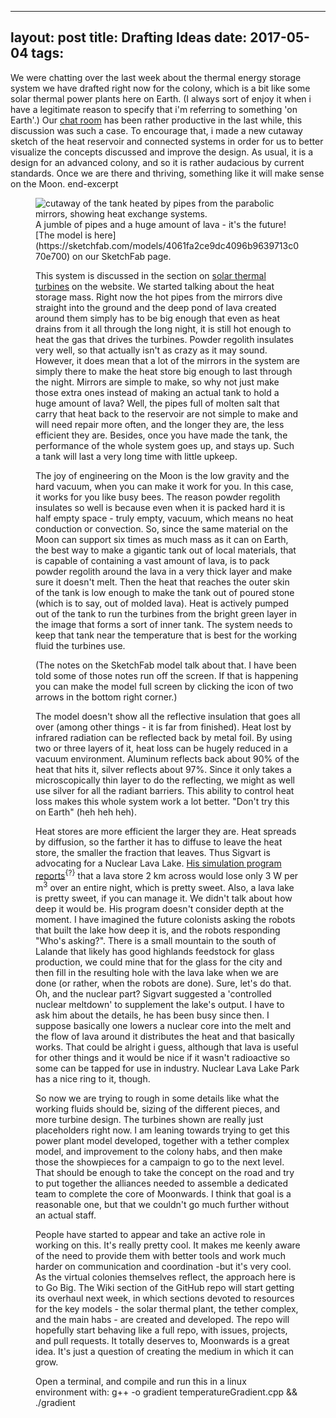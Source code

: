  ---
layout: post
title: Drafting Ideas
date: 2017-05-04
tags:
---

We were chatting over the last week about the thermal energy storage system we have drafted right now for the colony, which is a bit like some solar thermal power plants here on Earth. (I always sort of enjoy it when i have a legitimate reason to specify that i'm referring to something 'on Earth'.) Our [chat room](https://chat.stackexchange.com/rooms/37071/moonwards) has been rather productive in the last while, this discussion was such a case. To encourage that, i made a new cutaway sketch of the heat reservoir and connected systems in order for us to better visualize the concepts discussed and improve the design. As usual, it is a design for an advanced colony, and so it is rather audacious by current standards. Once we are there and thriving, something like it will make sense on the Moon. end-excerpt

<figure>
<img src="https://www.moonwards.com/img/demotank.jpg" alt="cutaway of the tank heated by pipes from the parabolic mirrors, showing heat exchange systems.">
<figcaption>A jumble of pipes and a huge amount of lava - it's the future!  [The model is here](https://sketchfab.com/models/4061fa2ce9dc4096b9639713c070e700) on our SketchFab page.</figcaption>

This system is discussed in the section on [solar thermal turbines](https://www.moonwards.com/machines2.html#power) on the website. We started talking about the heat storage mass. Right now the hot pipes from the mirrors dive straight into the ground and the deep pond of lava created around them simply has to be big enough that even as heat drains from it all through the long night, it is still hot enough to heat the gas that drives the turbines. Powder regolith insulates very well, so that actually isn't as crazy as it may sound. However, it does mean that a lot of the mirrors in the system are simply there to make the heat store big enough to last through the night. Mirrors are simple to make, so why not just make those extra ones instead of making an actual tank to hold a huge amount of lava? Well, the pipes full of molten salt that carry that heat back to the reservoir are not simple to make and will need repair more often, and the longer they are, the less efficient they are. Besides, once you have made the tank, the performance of the whole system goes up, and stays up. Such a tank will last a very long time with little upkeep.

The joy of engineering on the Moon is the low gravity and the hard vacuum, when you can make it work for you. In this case, it works for you like busy bees. The reason powder regolith insulates so well is because even when it is packed hard it is half empty space - truly empty, vacuum, which means no heat conduction or convection. So, since the same material on the Moon can support six times as much mass as it can on Earth, the best way to make a gigantic tank out of local materials, that is capable of containing a vast amount of lava, is to pack powder regolith around the lava in a very thick layer and make sure it doesn't melt. Then the heat that reaches the outer skin of the tank is low enough to make the tank out of poured stone (which is to say, out of molded lava). Heat is actively pumped out of the tank to run the turbines from the bright green layer in the image that forms a sort of inner tank. The system needs to keep that tank near the temperature that is best for the working fluid the turbines use.

(The notes on the SketchFab model talk about that. I have been told some of those notes run off the screen. If that is happening you can make the model full screen by clicking the icon of two arrows in the bottom right corner.)

The model doesn't show all the reflective insulation that goes all over (among other things - it is far from finished). Heat lost by infrared radiation can be reflected back by metal foil. By using two or three layers of it, heat loss can be hugely reduced in a vacuum environment. Aluminum reflects back about 90% of the heat that hits it, silver reflects about 97%. Since it only takes a microscopically thin layer to do the reflecting, we might as well use silver for all the radiant barriers. This ability to control heat loss makes this whole system work a lot better. "Don't try this on Earth" (heh heh heh).

Heat stores are more efficient the larger they are. Heat spreads by diffusion, so the farther it has to diffuse to leave the heat store, the smaller the fraction that leaves. Thus Sigvart is advocating for a Nuclear Lava Lake. [His simulation program reports](https://github.com/briligg/moonwards/blob/master/tools/temperatureGradient.cpp)<sup class="note tooltip" data-tooltip-content="#compile1">{?}</sup> that a lava store 2 km across would lose only 3 W per m<sup>3</sup> over an entire night, which is pretty sweet. Also, a lava lake is pretty sweet, if you can manage it. We didn't talk about how deep it would be. His program doesn't consider depth at the moment. I have imagined the future colonists asking the robots that built the lake how deep it is, and the robots responding "Who's asking?". There is a small mountain to the south of Lalande that likely has good highlands feedstock for glass production, we could mine that for the glass for the city and then fill in the resulting hole with the lava lake when we are done (or rather, when the robots are done). Sure, let's do that. Oh, and the nuclear part? Sigvart suggested a 'controlled nuclear meltdown' to supplement the lake's output. I have to ask him about the details, he has been busy since then. I suppose basically one lowers a nuclear core into the melt and the flow of lava around it distributes the heat and that basically works. That could be alright i guess, although that lava is useful for other things and it would be nice if it wasn't radioactive so some can be tapped for use in industry. Nuclear Lava Lake Park has a nice ring to it, though.

So now we are trying to rough in some details like what the working fluids should be, sizing of the different pieces, and more turbine design. The turbines shown are really just placeholders right now. I am leaning towards trying to get this power plant model developed, together with a tether complex model, and improvement to the colony habs, and then make those the showpieces for a campaign to go to the next level. That should be enough to take the concept on the road and try to put together the alliances needed to assemble a dedicated team to complete the core of Moonwards. I think that goal is a reasonable one, but that we couldn't go much further without an actual staff.

People have started to appear and take an active role in working on this. It's really pretty cool. It makes me keenly aware of the need to provide them with better tools and work much harder on communication and coordination -but it's very cool. As the virtual colonies themselves reflect, the approach here is to Go Big. The Wiki section of the GitHub repo will start getting its overhaul next week, in which sections devoted to resources for the key models - the solar thermal plant, the tether complex, and the main habs - are created and developed. The repo will hopefully start behaving like a full repo, with issues, projects, and pull requests. It totally deserves to, Moonwards is a great idea. It's just a question of creating the medium in which it can grow.

<div class="tooltip_templates">
<p id="compile1">Open a terminal, and compile and run this in a linux environment with: g++ -o gradient temperatureGradient.cpp && ./gradient</p>
</div>

